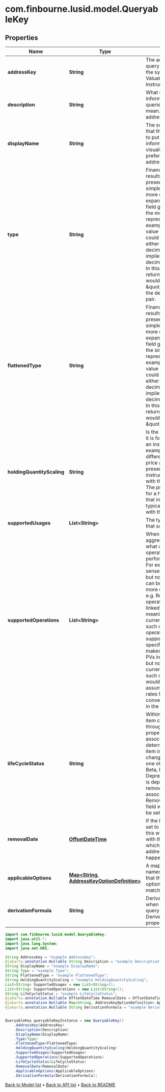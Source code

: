 # com.finbourne.lusid.model.QueryableKey

## Properties

Name | Type | Description | Notes
------------ | ------------- | ------------- | -------------
**addressKey** | **String** | The address that is the query to be made into the system. e.g. a Valuation/PV or Instrument/MaturityDate | [default to String]
**description** | **String** | What does the information that is being queried by the address mean. What is the address for. | [optional] [default to String]
**displayName** | **String** | The suggested name that the user would wish to put on to the returned information for visualisation in preference to the address. | [default to String]
**type** | **String** | Financially meaningful results can be presented as either simple flat types or more complex expanded types. This field gives the type of the more complex representation.  For example, the present value (PV) of a holding could be represented either as a simple decimal (with currency implied) or as a decimal-currency pair. In this example, the type returned in this field would be \&quot;Result0D\&quot;, the decimal-currency pair. | [default to String]
**flattenedType** | **String** | Financially meaningful results can be presented as either simple flat types or more complex expanded types. This field gives the type of the simpler representation.  For example, the present value (PV) of a holding could be represented either as a simple decimal (with currency implied) or as a decimal-currency pair. In this example, the type returned in this field would be \&quot;Decimal\&quot;. | [default to String]
**holdingQuantityScaling** | **String** | Is the data scaled when it is for, e.g. a holding in an instrument. A key example would be the difference between price and PV. The present value of an instrument would scale with the quantity held. The price would be that for a hypothetical unit of that instrument, typically associated with the contract size. | [default to String]
**supportedUsages** | **List&lt;String&gt;** | The types of queries that support this key. | [default to List<String>]
**supportedOperations** | **List&lt;String&gt;** | When performing an aggregation operation, what column type operations can be performed on the data. For example, it makes sense to sum decimals but not strings. Either can be counted. With more complex types, e.g. ResultValues, operations may be linked to a semantic meaning such as the currency of the result. In such cases the operations may be supported but context specific. For example, it makes sense to sum PVs in a single currency but not when the currency is different. In such cases, an error would result (it being assumed that no fx rates for currency conversion were implicit in the context). | [default to List<String>]
**lifeCycleStatus** | **String** | Within an API where an item can be accessed through an address or property, there is an associated status that determines whether the item is stable or likely to change. This status is one of [Experimental, Beta, EAP, Prod, Deprecated]. If the item is deprecated it will be removed on or after the associated DateTime RemovalDate field. That field will not otherwise be set. | [default to String]
**removalDate** | [**OffsetDateTime**](OffsetDateTime.md) | If the life cycle status is set to deprecated then this will be populated with the date on or after which removal of the address query will happen | [optional] [default to OffsetDateTime]
**applicableOptions** | [**Map&lt;String, AddressKeyOptionDefinition&gt;**](AddressKeyOptionDefinition.md) | A mapping from option names to the definition that the corresponding option value must match. | [optional] [default to Map<String, AddressKeyOptionDefinition>]
**derivationFormula** | **String** | Derivation formula for when the for when the query key represents a DerivedValuation property. | [optional] [default to String]

```java
import com.finbourne.lusid.model.QueryableKey;
import java.util.*;
import java.lang.System;
import java.net.URI;

String AddressKey = "example AddressKey";
@jakarta.annotation.Nullable String Description = "example Description";
String DisplayName = "example DisplayName";
String Type = "example Type";
String FlattenedType = "example FlattenedType";
String HoldingQuantityScaling = "example HoldingQuantityScaling";
List<String> SupportedUsages = new List<String>();
List<String> SupportedOperations = new List<String>();
String LifeCycleStatus = "example LifeCycleStatus";
@jakarta.annotation.Nullable OffsetDateTime RemovalDate = OffsetDateTime.now();
@jakarta.annotation.Nullable Map<String, AddressKeyOptionDefinition> ApplicableOptions = new Map<String, AddressKeyOptionDefinition>();
@jakarta.annotation.Nullable String DerivationFormula = "example DerivationFormula";


QueryableKey queryableKeyInstance = new QueryableKey()
    .AddressKey(AddressKey)
    .Description(Description)
    .DisplayName(DisplayName)
    .Type(Type)
    .FlattenedType(FlattenedType)
    .HoldingQuantityScaling(HoldingQuantityScaling)
    .SupportedUsages(SupportedUsages)
    .SupportedOperations(SupportedOperations)
    .LifeCycleStatus(LifeCycleStatus)
    .RemovalDate(RemovalDate)
    .ApplicableOptions(ApplicableOptions)
    .DerivationFormula(DerivationFormula);
```


[Back to Model list](../README.md#documentation-for-models) &#8226; [Back to API list](../README.md#documentation-for-api-endpoints) &#8226; [Back to README](../README.md)
